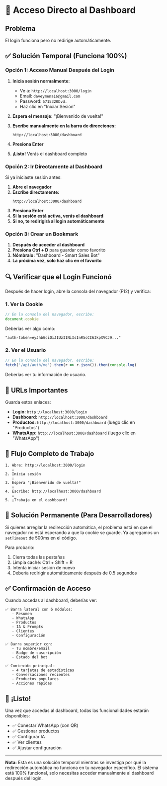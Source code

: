 # 🚀 Acceso Directo al Dashboard

## Problema
El login funciona pero no redirige automáticamente.

## ✅ Solución Temporal (Funciona 100%)

### Opción 1: Acceso Manual Después del Login

1. **Inicia sesión normalmente:**
   - Ve a: `http://localhost:3000/login`
   - Email: `daveymena16@gmail.com`
   - Password: `6715320Dvd.`
   - Haz clic en "Iniciar Sesión"

2. **Espera el mensaje:** "¡Bienvenido de vuelta!"

3. **Escribe manualmente en la barra de direcciones:**
   ```
   http://localhost:3000/dashboard
   ```

4. **Presiona Enter**

5. **¡Listo!** Verás el dashboard completo

### Opción 2: Ir Directamente al Dashboard

Si ya iniciaste sesión antes:

1. **Abre el navegador**
2. **Escribe directamente:**
   ```
   http://localhost:3000/dashboard
   ```
3. **Presiona Enter**
4. **Si la sesión está activa, verás el dashboard**
5. **Si no, te redirigirá al login automáticamente**

### Opción 3: Crear un Bookmark

1. **Después de acceder al dashboard**
2. **Presiona Ctrl + D** para guardar como favorito
3. **Nómbralo:** "Dashboard - Smart Sales Bot"
4. **La próxima vez, solo haz clic en el favorito**

## 🔍 Verificar que el Login Funcionó

Después de hacer login, abre la consola del navegador (F12) y verifica:

### 1. Ver la Cookie
```javascript
// En la consola del navegador, escribe:
document.cookie
```

Deberías ver algo como:
```
"auth-token=eyJhbGciOiJIUzI1NiIsInR5cCI6IkpXVCJ9..."
```

### 2. Ver el Usuario
```javascript
// En la consola del navegador, escribe:
fetch('/api/auth/me').then(r => r.json()).then(console.log)
```

Deberías ver tu información de usuario.

## 📝 URLs Importantes

Guarda estos enlaces:

- **Login:** `http://localhost:3000/login`
- **Dashboard:** `http://localhost:3000/dashboard`
- **Productos:** `http://localhost:3000/dashboard` (luego clic en "Productos")
- **WhatsApp:** `http://localhost:3000/dashboard` (luego clic en "WhatsApp")

## 🎯 Flujo Completo de Trabajo

```
1. Abre: http://localhost:3000/login
   ↓
2. Inicia sesión
   ↓
3. Espera "¡Bienvenido de vuelta!"
   ↓
4. Escribe: http://localhost:3000/dashboard
   ↓
5. ¡Trabaja en el dashboard!
```

## 🔧 Solución Permanente (Para Desarrolladores)

Si quieres arreglar la redirección automática, el problema está en que el navegador no está esperando a que la cookie se guarde. Ya agregamos un `setTimeout` de 500ms en el código.

Para probarlo:
1. Cierra todas las pestañas
2. Limpia caché: Ctrl + Shift + R
3. Intenta iniciar sesión de nuevo
4. Debería redirigir automáticamente después de 0.5 segundos

## ✅ Confirmación de Acceso

Cuando accedas al dashboard, deberías ver:

```
✅ Barra lateral con 6 módulos:
   - Resumen
   - WhatsApp
   - Productos
   - IA & Prompts
   - Clientes
   - Configuración

✅ Barra superior con:
   - Tu nombre/email
   - Badge de suscripción
   - Estado del bot

✅ Contenido principal:
   - 4 tarjetas de estadísticas
   - Conversaciones recientes
   - Productos populares
   - Acciones rápidas
```

## 🎉 ¡Listo!

Una vez que accedas al dashboard, todas las funcionalidades estarán disponibles:
- ✅ Conectar WhatsApp (con QR)
- ✅ Gestionar productos
- ✅ Configurar IA
- ✅ Ver clientes
- ✅ Ajustar configuración

---

**Nota:** Esta es una solución temporal mientras se investiga por qué la redirección automática no funciona en tu navegador específico. El sistema está 100% funcional, solo necesitas acceder manualmente al dashboard después del login.
